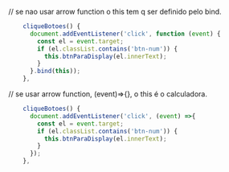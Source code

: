 // se nao usar arrow function o this tem q ser definido pelo bind.
```js
    cliqueBotoes() {
      document.addEventListener('click', function (event) {
        const el = event.target;
        if (el.classList.contains('btn-num')) {
          this.btnParaDisplay(el.innerText);
        }
      }.bind(this));
    },
```
// se usar arrow function, (event)=>{}, o this é o calculadora.
```js
    cliqueBotoes() {
      document.addEventListener('click', (event) =>{
        const el = event.target;
        if (el.classList.contains('btn-num')) {
          this.btnParaDisplay(el.innerText);
        }
      });
    },
```
